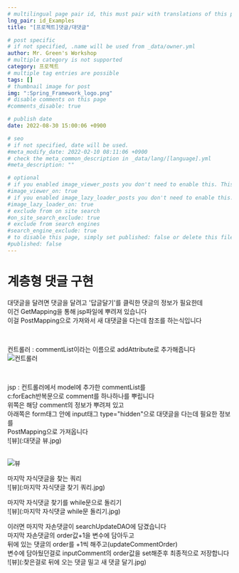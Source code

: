 ```yaml
---
# multilingual page pair id, this must pair with translations of this page. (This name must be unique)
lng_pair: id_Examples
title: "[프로젝트]댓글/대댓글"

# post specific
# if not specified, .name will be used from _data/owner.yml
author: Mr. Green's Workshop
# multiple category is not supported
category: 프로젝트
# multiple tag entries are possible
tags: []
# thumbnail image for post
img: ":Spring_Framework_logo.png"
# disable comments on this page
#comments_disable: true

# publish date
date: 2022-08-30 15:00:06 +0900

# seo
# if not specified, date will be used.
#meta_modify_date: 2022-02-10 08:11:06 +0900
# check the meta_common_description in _data/lang/[language].yml
#meta_description: ""

# optional
# if you enabled image_viewer_posts you don't need to enable this. This is only if image_viewer_posts = false
#image_viewer_on: true
# if you enabled image_lazy_loader_posts you don't need to enable this. This is only if image_lazy_loader_posts = false
#image_lazy_loader_on: true
# exclude from on site search
#on_site_search_exclude: true
# exclude from search engines
#search_engine_exclude: true
# to disable this page, simply set published: false or delete this file
#published: false
---
```


<!-- outline-start -->

<!-- outline-end -->

# 계층형 댓글 구현
대댓글을 달려면 댓글을 달려고 '답글달기'를 클릭한 댓글의 정보가 필요한데   
이건 GetMapping을 통해 jsp파일에 뿌려져 있습니다   
이걸 PostMapping으로 가져와서 새 대댓글을 다는데 참조를 하는식입니다   

<br/>

컨트롤러 : commentList이라는 이름으로 addAttribute로 추가해줍니다   
![컨트롤러](:컨트롤러.jpg)   

<br/>

jsp : 컨트롤러에서 model에 추가한 commentList를   
c:forEach반복문으로 comment를 하나하나를 뿌립니다   
위쪽은 해당 comment의 정보가 뿌려져 있고   
아래쪽은 form태그 안에 input태그 type="hidden"으로 대댓글을 다는데 필요한 정보를   
PostMapping으로 가져옵니다   
![뷰](:대댓글 뷰.jpg)   
<br/>

![뷰](:메서드2.jpg)   

마지막 자식댓글을 찾는 쿼리      
![뷰](:마지막 자식댓글 찾기 쿼리.jpg)   

마지막 자식댓글 찾기를 while문으로 돌리기   
![뷰](:마지막 자식댓글 while문 돌리기.jpg)   

이러면 마지막 자손댓글이 searchUpdateDAO에 담겼습니다   
마지막 자손댓글의 order값+1을 변수에 담아두고   
뒤에 있는 댓글의 order를 +1씩 해주고(updateCommentOrder)   
변수에 담아뒀던걸로 inputComment의 order값을 set해준후 최종적으로 저장합니다   
![뷰](:찾은걸로 뒤에 오는 댓글 밀고 새 댓글 달기.jpg)   



